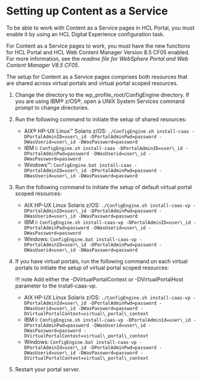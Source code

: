 # Setting up Content as a Service

To be able to work with Content as a Service pages in HCL Portal, you must enable it by using an HCL Digital Experience configuration task.

For Content as a Service pages to work, you must have the new functions for HCL Portal and HCL Web Content Manager Version 8.5 CF05 enabled. For more information, see the *readme file for WebSphere Portal and Web Content Manager V8.5 CF05*.

The setup for Content as a Service pages comprises both resources that are shared across virtual portals and virtual portal scoped resources.

1.  Change the directory to the wp\_profile\_root/ConfigEngine directory. If you are using IBM® z/OS®, open a UNIX System Services command prompt to change directories.

2.  Run the following command to initiate the setup of shared resources:

    -   AIX® HP-UX Linux™ Solaris z/OS: `./ConfigEngine.sh install-caas -DPortalAdminID=user\_id -DPortalAdminPwd=password -DWasUserid=user\_id -DWasPassword=password`
    -   IBM i: `ConfigEngine.sh install-caas -DPortalAdminID=user\_id -DPortalAdminPwd=password -DWasUserid=user\_id -DWasPassword=password`
    -   Windows™: `ConfigEngine.bat install-caas -DPortalAdminID=user\_id -DPortalAdminPwd=password -DWasUserid=user\_id -DWasPassword=password`
    
3.  Run the following command to initiate the setup of default virtual portal scoped resources:

    -   AIX HP-UX Linux Solaris z/OS: `./ConfigEngine.sh install-caas-vp -DPortalAdminID=user\_id -DPortalAdminPwd=password -DWasUserid=user\_id -DWasPassword=password`
    -   IBM i: `ConfigEngine.sh install-caas-vp -DPortalAdminID=user\_id -DPortalAdminPwd=password -DWasUserid=user\_id -DWasPassword=password`
    -   Windows: `ConfigEngine.bat install-caas-vp -DPortalAdminID=user\_id -DPortalAdminPwd=password -DWasUserid=user\_id -DWasPassword=password`

4.  If you have virtual portals, run the following command on each virtual portals to initiate the setup of virtual portal scoped resources:

    !!! note
        Add either the -DVirtualPortalContext or -DVirtualPortalHost parameter to the install-caas-vp.

    -   AIX HP-UX Linux Solaris z/OS: `./ConfigEngine.sh install-caas-vp -DPortalAdminId=user\_id -DPortalAdminPwd=password -DWasUserid=user\_id -DWasPassword=password -DVirtualPortalContext=virtual\_portal\_context`
    -   IBM i: `ConfigEngine.sh install-caas-vp -DPortalAdminId=user\_id -DPortalAdminPwd=password -DWasUserid=user\_id -DWasPassword=password -DVirtualPortalContext=virtual\_portal\_context`
    -   Windows: `ConfigEngine.bat install-caas-vp -DPortalAdminId=user\_id -DPortalAdminPwd=password -DWasUserid=user\_id -DWasPassword=password -DVirtualPortalContext=virtual\_portal\_context`

5.  Restart your portal server.



